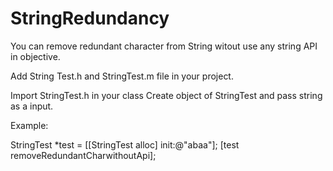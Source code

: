 # StringRedundancy

You can remove redundant character from String witout use any string API in objective.

Add String Test.h and StringTest.m file in your project.

Import StringTest.h in your class
Create object of StringTest and pass string as a input.

Example:

 StringTest *test = [[StringTest alloc] init:@"abaa"];
  [test removeRedundantCharwithoutApi];
